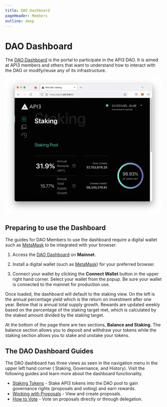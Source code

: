 ```yaml
---
title: DAO Dashboard
pageHeader: Members
outline: deep
---
```


<PageHeader/>

# DAO Dashboard

The [DAO Dashboard](https://dao.api3.org) is the portal to participate in the
API3 DAO. It is aimed at API3 members and others that want to understand how to
interact with the DAO or modify/reuse any of its infrastructure.

![dao-dashboard](./assets/images/dao-dashboard.png)

## Preparing to use the Dashboard

The guides for DAO Members to use the dashboard require a digital wallet such as
[MetaMask](https://metamask.io/download/) to be integrated with your browser.

1. Access the [DAO Dashboard](https://dao.api3.org) on **Mainnet**.

2. Install a digital wallet (such as [MetaMask](https://metamask.io/download/))
   for your preferred browser.

3. Connect your wallet by clicking the **Connect Wallet** button in the upper
   right hand corner. Select your wallet from the popup. Be sure your wallet is
   connected to the mainnet for production use.

Once loaded, the dashboard will default to the staking view. On the left is the
annual percentage yield which is the return on investment after one year. Below
that is annual total supply growth. Rewards are updated weekly based on the
percentage of the staking target met, which is calculated by the staked amount
divided by the staking target.

At the bottom of the page there are two sections, **Balance and Staking**. The
balance section allows you to deposit and withdraw your tokens while the staking
section allows you to stake and unstake your tokens.

## The DAO Dashboard Guides

The DAO dashboard has three views as seen in the navigation menu in the upper
left hand corner ( Staking, Governance, and History). Visit the following guides
and learn more about the dashboard functionality.

- [Staking Tokens](/members/staking.md) - Stake API3 tokens into the
  DAO pool to gain governance rights (proposals and voting) and earn rewards.
- [Working with Proposals](/members/proposals.md) - View and create
  proposals.
- [How to Vote](/members/voting.md) - Vote on proposals directly or
  through delegation.
